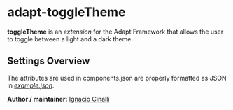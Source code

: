 # adapt-toggleTheme
**toggleTheme** is an _extension_ for the Adapt Framework that allows the user to toggle between a light and a dark theme.

## Settings Overview
The attributes are used in components.json are properly formatted as JSON in [*example.json*](https://github.com/nachocinalli/adapt-toggleTheme/blob/master/example.json).


**Author / maintainer:** [Ignacio Cinalli](https://github.com/nachocinalli)  